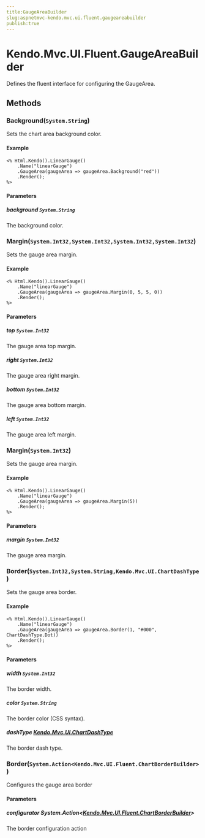 ```yaml
---
title:GaugeAreaBuilder
slug:aspnetmvc-kendo.mvc.ui.fluent.gaugeareabuilder
publish:true
---
```


# Kendo.Mvc.UI.Fluent.GaugeAreaBuilder
Defines the fluent interface for configuring the GaugeArea.



## Methods

### Background(`System.String`)
Sets the chart area background color.


#### Example

    <% Html.Kendo().LinearGauge()
        .Name("linearGauge")
        .GaugeArea(gaugeArea => gaugeArea.Background("red"))
        .Render();
    %>
        


#### Parameters

##### background `System.String`
The background color.




### Margin(`System.Int32,System.Int32,System.Int32,System.Int32`)
Sets the gauge area margin.


#### Example

    <% Html.Kendo().LinearGauge()
        .Name("linearGauge")
        .GaugeArea(gaugeArea => gaugeArea.Margin(0, 5, 5, 0))
        .Render();
    %>
        


#### Parameters

##### top `System.Int32`
The gauge area top margin.

##### right `System.Int32`
The gauge area right margin.

##### bottom `System.Int32`
The gauge area bottom margin.

##### left `System.Int32`
The gauge area left margin.




### Margin(`System.Int32`)
Sets the gauge area margin.


#### Example

    <% Html.Kendo().LinearGauge()
        .Name("linearGauge")
        .GaugeArea(gaugeArea => gaugeArea.Margin(5))
        .Render();
    %>
        


#### Parameters

##### margin `System.Int32`
The gauge area margin.




### Border(`System.Int32,System.String,Kendo.Mvc.UI.ChartDashType`)
Sets the gauge area border.


#### Example

    <% Html.Kendo().LinearGauge()
        .Name("linearGauge")
        .GaugeArea(gaugeArea => gaugeArea.Border(1, "#000", ChartDashType.Dot))
        .Render();
    %>
        


#### Parameters

##### width `System.Int32`
The border width.

##### color `System.String`
The border color (CSS syntax).

##### dashType [Kendo.Mvc.UI.ChartDashType](/api/wrappers/aspnet-mvc/Kendo.Mvc.UI/ChartDashType)
The border dash type.




### Border(`System.Action<Kendo.Mvc.UI.Fluent.ChartBorderBuilder>`)
Configures the gauge area border



#### Parameters

##### configurator System.Action<[Kendo.Mvc.UI.Fluent.ChartBorderBuilder](/api/wrappers/aspnet-mvc/Kendo.Mvc.UI.Fluent/ChartBorderBuilder)>
The border configuration action





